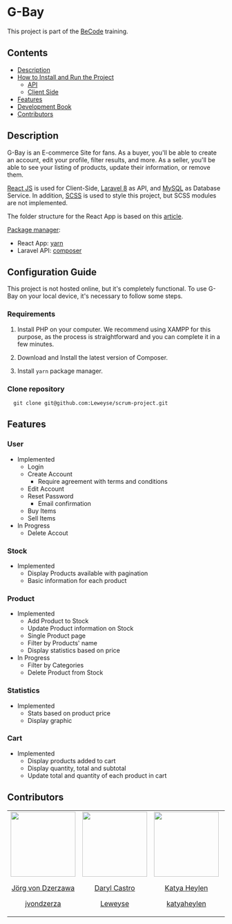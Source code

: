 # **G-Bay**
This project is part of the [BeCode][becode] training.

## **Contents**
- [Description](#description)
- [How to Install and Run the Project](#configuration_guide)
  - [API](api/README.md)
  - [Client Side](client/README.md)
- [Features](#features)
- [Development Book](DEVBOOK.md)
- [Contributors](#contributors)

## **Description**
G-Bay is an E-commerce Site for fans. As a buyer, you'll be able to create an account, edit your profile, filter results, and more. As a seller, you'll be able to see your listing of products, update their information, or remove them.

[React JS][reactjs] is used for Client-Side, [Laravel 8][laravel] as API, and [MySQL][mysql] as Database Service. In addition, [SCSS][sass] is used to style this project, but SCSS modules are not implemented.

The folder structure for the React App is based on this [article][folder].

[Package manager][pm]:
- React App: [yarn][pm-yarn]
- Laravel API: [composer][pm-composer]

## **Configuration Guide**
This project is not hosted online, but it's completely functional. To use G-Bay on your local device, it's necessary  to follow some steps.

### **Requirements**
1. Install PHP on your computer. We recommend using XAMPP for this purpose, as the process is straightforward and you can complete it in a few minutes.

2. Download and Install the latest version of Composer.

3. Install `yarn` package manager.

### **Clone repository**
```
  git clone git@github.com:Leweyse/scrum-project.git
```

## **Features**
### **User**
- Implemented
  - Login
  - Create Account
    - Require agreement with terms and conditions
  - Edit Account
  - Reset Password
    - Email confirmation
  - Buy Items
  - Sell Items
- In Progress
  - Delete Accout

### **Stock**
- Implemented
  - Display Products available with pagination
  - Basic information for each product

### **Product**
- Implemented
  - Add Product to Stock
  - Update Product information on Stock
  - Single Product page
  - Filter by Products' name
  - Display statistics based on price
- In Progress
  - Filter by Categories
  - Delete Product from Stock

### **Statistics**
- Implemented
  - Stats based on product price
  - Display graphic

### **Cart**
- Implemented
  - Display products added to cart
  - Display quantity, total and subtotal
  - Update total and quantity of each product in cart

## **Contributors**
<table>
<td>
<article style="text-align:center">
<img src="https://avatars.githubusercontent.com/u/70060756?v=4" width="150px">

[Jörg von Dzerzawa][gh-j]

[jvondzerza][gh-j]
</article>
</td>
<td>
<article style="text-align:center">
<img src="https://avatars.githubusercontent.com/u/69996340?v=4" width="150px">

[Daryl Castro][gh-l]

[Leweyse][gh-l]
</article>
</td>
<td>
<article style="text-align:center">
<img src="https://avatars.githubusercontent.com/u/86771301?v=4" width="150px">

[Katya Heylen][gh-k]

[katyaheylen][gh-k]
</article>
</td>
<td>
<article style="text-align:center">
<img src="https://avatars.githubusercontent.com/u/867168?v=4" width="150px">

[Sushanta Pyakurel][gh-m]

[mesushanta][gh-m]
</article>
</td>
</table>

[gh-j]: https://github.com/jvondzerza
[gh-k]: https://github.com/katyaheylen
[gh-l]: https://github.com/Leweyse
[gh-m]: https://github.com/mesushanta

<!-- Extra Links -->
[becode]: https://becode.org/

[reactjs]: https://reactjs.org/
[laravel]: https://laravel.com/
[mysql]: https://www.mysql.com/
[sass]: https://sass-lang.com/

[folder]: https://www.sitepoint.com/react-architecture-best-practices/

[pm]: https://en.wikipedia.org/wiki/Package_manager#:~:text=A%20package%20manager%20or%20package,computer%20in%20a%20consistent%20manner.&text=Package%20managers%20are%20designed%20to,for%20manual%20installs%20and%20updates.
[pm-yarn]: https://yarnpkg.com/
[pm-composer]: https://getcomposer.org/